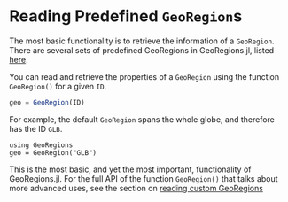 # Reading Predefined `GeoRegion`s

The most basic functionality is to retrieve the information of a `GeoRegion`. There are several sets of predefined GeoRegions in GeoRegions.jl, listed [here](predefined).

You can read and retrieve the properties of a `GeoRegion` using the function `GeoRegion()` for a given `ID`.

```julia
geo = GeoRegion(ID)
```

For example, the default `GeoRegion` spans the whole globe, and therefore has the ID `GLB`.

```@example readpredefined
using GeoRegions
geo = GeoRegion("GLB")
```

This is the most basic, and yet the most important, functionality of GeoRegions.jl. For the full API of the function `GeoRegion()` that talks about more advanced uses, see the section on [reading custom GeoRegions](/tutorials/overview)
